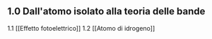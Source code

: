 
## 1.0 Dall'atomo isolato alla teoria delle bande

1.1 [[Effetto fotoelettrico]]
1.2 [[Atomo di idrogeno]]
